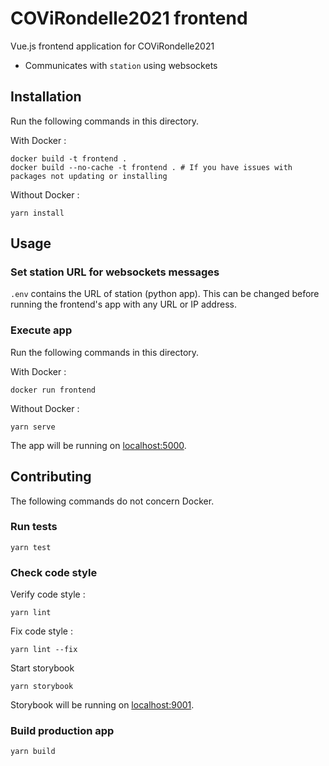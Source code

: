# COViRondelle2021 frontend

Vue.js frontend application for COViRondelle2021

- Communicates with `station` using websockets

## Installation

Run the following commands in this directory.

With Docker :
```shell
docker build -t frontend .
docker build --no-cache -t frontend . # If you have issues with packages not updating or installing
```

Without Docker :
```
yarn install
```

## Usage

### Set station URL for websockets messages

`.env` contains the URL of station (python app). This can be changed before running the frontend's app with any URL or IP address.

### Execute app

Run the following commands in this directory.

With Docker :
```shell
docker run frontend
```

Without Docker :
```
yarn serve
```

The app will be running on [localhost:5000](http://localhost:5000).

## Contributing

The following commands do not concern Docker.

### Run tests

```
yarn test
```

### Check code style

Verify code style :
```
yarn lint
```

Fix code style :
```
yarn lint --fix
```

Start storybook
```
yarn storybook
```

Storybook will be running on [localhost:9001](localhost:9001).

### Build production app

```
yarn build
```
